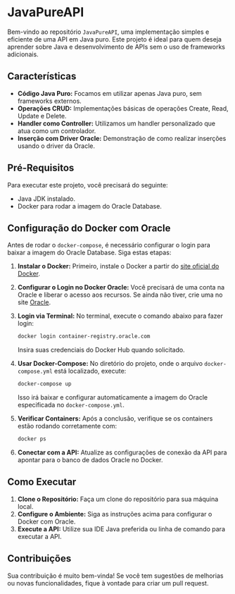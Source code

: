 # JavaPureAPI

Bem-vindo ao repositório `JavaPureAPI`, uma implementação simples e eficiente de uma API em Java puro. Este projeto é ideal para quem deseja aprender sobre Java e desenvolvimento de APIs sem o uso de frameworks adicionais.

## Características

- **Código Java Puro:** Focamos em utilizar apenas Java puro, sem frameworks externos.
- **Operações CRUD:** Implementações básicas de operações Create, Read, Update e Delete.
- **Handler como Controller:** Utilizamos um handler personalizado que atua como um controlador.
- **Inserção com Driver Oracle:** Demonstração de como realizar inserções usando o driver da Oracle.

## Pré-Requisitos

Para executar este projeto, você precisará do seguinte:
- Java JDK instalado.
- Docker para rodar a imagem do Oracle Database.

## Configuração do Docker com Oracle

Antes de rodar o `docker-compose`, é necessário configurar o login para baixar a imagem do Oracle Database. Siga estas etapas:

1. **Instalar o Docker:** Primeiro, instale o Docker a partir do [site oficial do Docker](https://www.docker.com/get-started).

2. **Configurar o Login no Docker Oracle:** Você precisará de uma conta na Oracle e liberar o acesso aos recursos. Se ainda não tiver, crie uma no site [Oracle](https://container-registry.oracle.com/). 

3. **Login via Terminal:** No terminal, execute o comando abaixo para fazer login:
   ```bash
   docker login container-registry.oracle.com 
   ```
   Insira suas credenciais do Docker Hub quando solicitado.

4. **Usar Docker-Compose:** No diretório do projeto, onde o arquivo `docker-compose.yml` está localizado, execute:
   ```bash
   docker-compose up
   ```
   Isso irá baixar e configurar automaticamente a imagem do Oracle especificada no `docker-compose.yml`.

5. **Verificar Containers:** Após a conclusão, verifique se os containers estão rodando corretamente com:
   ```bash
   docker ps
   ```

6. **Conectar com a API:** Atualize as configurações de conexão da API para apontar para o banco de dados Oracle no Docker.

## Como Executar

1. **Clone o Repositório:** Faça um clone do repositório para sua máquina local.
2. **Configure o Ambiente:** Siga as instruções acima para configurar o Docker com Oracle.
3. **Execute a API:** Utilize sua IDE Java preferida ou linha de comando para executar a API.

## Contribuições

Sua contribuição é muito bem-vinda! Se você tem sugestões de melhorias ou novas funcionalidades, fique à vontade para criar um pull request.

